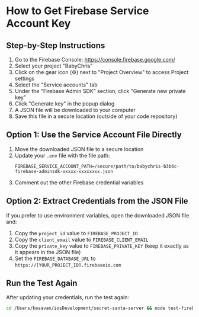 # How to Get Firebase Service Account Key

## Step-by-Step Instructions

1. Go to the Firebase Console: https://console.firebase.google.com/
2. Select your project "BabyChris"
3. Click on the gear icon (⚙️) next to "Project Overview" to access Project settings
4. Select the "Service accounts" tab
5. Under the "Firebase Admin SDK" section, click "Generate new private key"
6. Click "Generate key" in the popup dialog
7. A JSON file will be downloaded to your computer
8. Save this file in a secure location (outside of your code repository)

## Option 1: Use the Service Account File Directly

1. Move the downloaded JSON file to a secure location
2. Update your `.env` file with the file path:
   ```
   FIREBASE_SERVICE_ACCOUNT_PATH=/secure/path/to/babychris-b3b6c-firebase-adminsdk-xxxxx-xxxxxxxx.json
   ```
3. Comment out the other Firebase credential variables

## Option 2: Extract Credentials from the JSON File

If you prefer to use environment variables, open the downloaded JSON file and:

1. Copy the `project_id` value to `FIREBASE_PROJECT_ID`
2. Copy the `client_email` value to `FIREBASE_CLIENT_EMAIL` 
3. Copy the `private_key` value to `FIREBASE_PRIVATE_KEY` (keep it exactly as it appears in the JSON file)
4. Set the `FIREBASE_DATABASE_URL` to `https://[YOUR_PROJECT_ID].firebaseio.com`

## Run the Test Again

After updating your credentials, run the test again:

```bash
cd /Users/kesavan/iosDevelopment/secret-santa-server && node test-firebase.js
```
